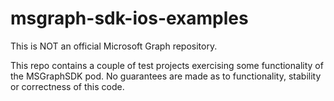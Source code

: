 # msgraph-sdk-ios-examples
This is NOT an official Microsoft Graph repository.

This repo contains a couple of test projects exercising some functionality of the MSGraphSDK pod. No guarantees are made as to functionality, stability or correctness of this code.
